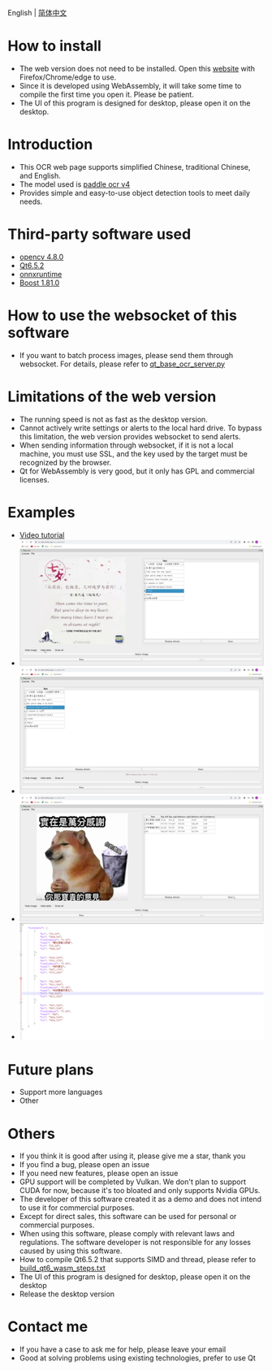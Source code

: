 English | [简体中文](./readme_cn.md)

# How to install

- The web version does not need to be installed. Open this [website](https://ocr-task.netlify.app/ocr_tasks.html) with Firefox/Chrome/edge to use.
- Since it is developed using WebAssembly, it will take some time to compile the first time you open it. Please be patient.
- The UI of this program is designed for desktop, please open it on the desktop.

# Introduction

- This OCR web page supports simplified Chinese, traditional Chinese, and English.
- The model used is [paddle ocr v4](https://github.com/PaddlePaddle/PaddleOCR)
- Provides simple and easy-to-use object detection tools to meet daily needs.

# Third-party software used

- [opencv 4.8.0](https://github.com/opencv/opencv)
- [Qt6.5.2](https://www.qt.io/)
- [onnxruntime](https://onnxruntime.ai/docs/build/web.html)
- [Boost 1.81.0](https://www.boost.org/)

# How to use the websocket of this software

- If you want to batch process images, please send them through websocket. For details, please refer to [qt_base_ocr_server.py](https://github.com/stereomatchingkiss/show_cases/blob/master/python_tools/simple_server/qt_base_ocr_server.py)

# Limitations of the web version

- The running speed is not as fast as the desktop version.
- Cannot actively write settings or alerts to the local hard drive. To bypass this limitation, the web version provides websocket to send alerts.
- When sending information through websocket, if it is not a local machine, you must use SSL, and the key used by the target must be recognized by the browser.
- Qt for WebAssembly is very good, but it only has GPL and commercial licenses.

# Examples

- [Video tutorial](https://youtu.be/30p-nRqsVss)
- ![Example 1](./imgs/ocr_00.png)
- ![Example 2](./imgs/ocr_01.png)
- ![Example 3](./imgs/ocr_02.png)
- ![Save the results](./imgs/save_to_json_00.png)

# Future plans

- Support more languages
- Other

# Others

- If you think it is good after using it, please give me a star, thank you
- If you find a bug, please open an issue
- If you need new features, please open an issue
- GPU support will be completed by Vulkan. We don't plan to support CUDA for now, because it's too bloated and only supports Nvidia GPUs.
- The developer of this software created it as a demo and does not intend to use it for commercial purposes.
- Except for direct sales, this software can be used for personal or commercial purposes.
- When using this software, please comply with relevant laws and regulations. The software developer is not responsible for any losses caused by using this software.
- How to compile Qt6.5.2 that supports SIMD and thread, please refer to [build_qt6_wasm_steps.txt](https://github.com/stereomatchingkiss/object_detection_and_alarm/blob/main/build_qt6_wasm_steps.txt)
- The UI of this program is designed for desktop, please open it on the desktop
- Release the desktop version

# Contact me

- If you have a case to ask me for help, please leave your email
- Good at solving problems using existing technologies, prefer to use Qt